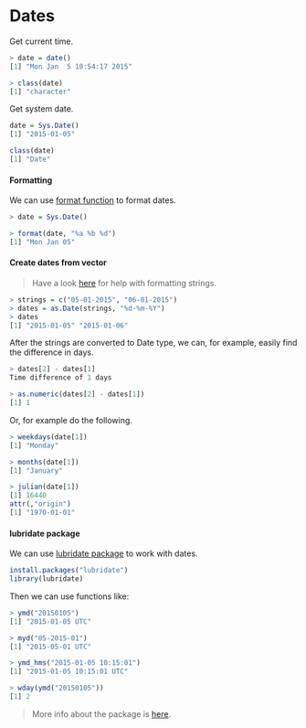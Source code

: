 # Dates

Get current time.

``` R
> date = date()
[1] "Mon Jan  5 10:54:17 2015"

> class(date)
[1] "character"
```

Get system date.

``` R
date = Sys.Date()
[1] "2015-01-05"

class(date)
[1] "Date"
```

#### Formatting

We can use [format function](http://www.inside-r.org/r-doc/base/format) to format dates.

``` R
> date = Sys.Date()

> format(date, "%a %b %d")
[1] "Mon Jan 05"
```

#### Create dates from vector

> Have a look [here](http://www.statmethods.net/input/dates.html) for help with formatting strings.

``` R
> strings = c("05-01-2015", "06-01-2015")
> dates = as.Date(strings, "%d-%m-%Y")
> dates
[1] "2015-01-05" "2015-01-06"
```

After the strings are converted to Date type, we can, for example, easily find the difference in days.

``` R
> dates[2] - dates[1]
Time difference of 1 days

> as.numeric(dates[2] - dates[1])
[1] 1
```

Or, for example do the following.

``` R
> weekdays(date[1])
[1] "Monday"

> months(date[1])
[1] "January"

> julian(date[1])
[1] 16440
attr(,"origin")
[1] "1970-01-01"
```

#### lubridate package

We can use [lubridate package](http://cran.r-project.org/web/packages/lubridate/index.html) to work with dates.

``` R
install.packages("lubridate")
library(lubridate)
```

Then we can use functions like:

``` R
> ymd("20150105")
[1] "2015-01-05 UTC"

> myd("05-2015-01")
[1] "2015-05-01 UTC"

> ymd_hms("2015-01-05 10:15:01")
[1] "2015-01-05 10:15:01 UTC"

> wday(ymd("20150105"))
[1] 2
```

> More info about the package is [here](http://www.r-statistics.com/2012/03/do-more-with-dates-and-times-in-r-with-lubridate-1-1-0/).
